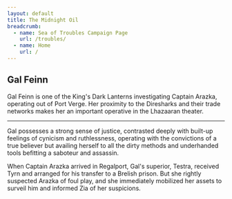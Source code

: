 ```yaml
---
layout: default
title: The Midnight Oil
breadcrumb:
  - name: Sea of Troubles Campaign Page
    url: /troubles/
  - name: Home
    url: /
---
```

## Gal Feinn

Gal Feinn is one of the King's Dark Lanterns investigating Captain Arazka, operating out of Port Verge. Her proximity to the Diresharks and their trade networks makes her an important operative in the Lhazaaran theater.

---

Gal possesses a strong sense of justice, contrasted deeply with built-up feelings of cynicism and ruthlessness, operating with the convictions of a true believer but availing herself to all the dirty methods and underhanded tools befitting a saboteur and assassin.

When Captain Arazka arrived in Regalport, Gal's superior, Testra, received Tyrn and arranged for his transfer to a Brelish prison. But she rightly suspected Arazka of foul play, and she immediately mobilized her assets to surveil him and informed Zia of her suspicions.
